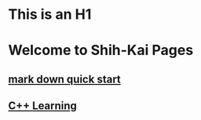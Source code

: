 This is an H1
=============
# Welcome to Shih-Kai Pages

## [mark down quick start](mark_down_quick_start.md)
## [C++ Learning](C++learning.md)

